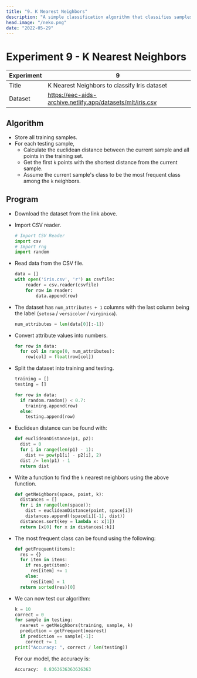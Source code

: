 ```yaml
---
title: "9. K Nearest Neighbors"
description: "A simple classification algorithm that classifies samples based on their nearest neighbors' classes."
head.image: "/neko.png"
date: "2022-05-29"
---
```


# Experiment 9 - K Nearest Neighbors

| Experiment | 9                                                          |
| ---------- | ---------------------------------------------------------- |
| Title      | K Nearest Neighbors to classify Iris dataset               |
| Dataset    | https://eec-aids-archive.netlify.app/datasets/mlt/iris.csv |

## Algorithm
- Store all training samples.
- For each testing sample,
  - Calculate the euclidean distance between the current sample and all points in the training set.
  - Get the first `k` points with the shortest distance from the current sample.
  - Assume the current sample's class to be the most frequent class among the `k` neighbors.

## Program

- Download the dataset from the link above.

- Import CSV reader.
  ```py
  # Import CSV Reader
  import csv
  # Import rng
  import random
  ```
- Read data from the CSV file.
  ```py
  data = []
  with open('iris.csv', 'r') as csvfile:
      reader = csv.reader(csvfile)
      for row in reader:
          data.append(row)
  ```
- The dataset has `num_attributes + 1` columns with the last column being the
  label (`setosa` / `versicolor` / `virginica`).
  ```py
  num_attributes = len(data[0][:-1])
  ```
- Convert attribute values into numbers.
  ```py
  for row in data:
    for col in range(0, num_attributes):
      row[col] = float(row[col])
  ```
- Split the dataset into training and testing.
  ```py
  training = []
  testing = []

  for row in data:
    if random.random() < 0.7:
      training.append(row)
    else:
      testing.append(row)
  ```
- Euclidean distance can be found with:
  ```py
  def euclideanDistance(p1, p2):
    dist = 0
    for i in range(len(p1) - 1):
      dist += pow(p1[i] - p2[i], 2)
    dist /= len(p1) - 1
    return dist    
  ```
- Write a function to find the `k` nearest neighbors using the above function.
  ```py
  def getNeighbors(space, point, k):
    distances = []
    for i in range(len(space)):
      dist = euclideanDistance(point, space[i])
      distances.append((space[i][-1], dist))
    distances.sort(key = lambda x: x[1])
    return [x[0] for x in distances[:k]]
  ```
- The most frequent class can be found using the following:
  ```py
  def getFrequent(items):
    res = {}
    for item in items:
      if res.get(item):
        res[item] += 1
      else:
        res[item] = 1
    return sorted(res)[0]
  ```
- We can now test our algorithm:
  ```py
  k = 10
  correct = 0
  for sample in testing:
    nearest = getNeighbors(training, sample, k)
    prediction = getFrequent(nearest)
    if prediction == sample[-1]:
      correct += 1
  print("Accuracy: ", correct / len(testing))
  ```
  For our model, the accuracy is:
  ```py
  Accuracy:  0.8363636363636363
  ```